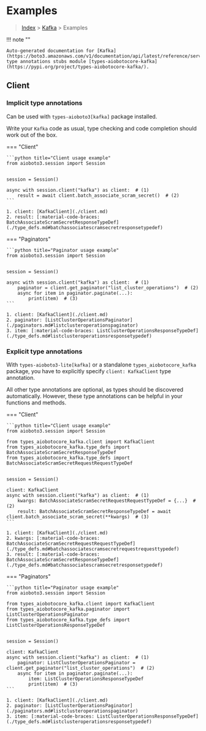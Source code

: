 # Examples

> [Index](../README.md) > [Kafka](./README.md) > Examples

!!! note ""

    Auto-generated documentation for [Kafka](https://boto3.amazonaws.com/v1/documentation/api/latest/reference/services/kafka.html#Kafka)
    type annotations stubs module [types-aiobotocore-kafka](https://pypi.org/project/types-aiobotocore-kafka/).

## Client

### Implicit type annotations

Can be used with `types-aioboto3[kafka]` package installed.

Write your `Kafka` code as usual,
type checking and code completion should work out of the box.



=== "Client"

    ```python title="Client usage example"
    from aioboto3.session import Session


    session = Session()

    async with session.client("kafka") as client:  # (1)
        result = await client.batch_associate_scram_secret()  # (2)
    ```

    1. client: [KafkaClient](./client.md)
    2. result: [:material-code-braces: BatchAssociateScramSecretResponseTypeDef](./type_defs.md#batchassociatescramsecretresponsetypedef) 



=== "Paginators"

    ```python title="Paginator usage example"
    from aioboto3.session import Session


    session = Session()

    async with session.client("kafka") as client:  # (1)
        paginator = client.get_paginator("list_cluster_operations")  # (2)
        async for item in paginator.paginate(...):
            print(item)  # (3)
    ```

    1. client: [KafkaClient](./client.md)
    2. paginator: [ListClusterOperationsPaginator](./paginators.md#listclusteroperationspaginator)
    3. item: [:material-code-braces: ListClusterOperationsResponseTypeDef](./type_defs.md#listclusteroperationsresponsetypedef) 




### Explicit type annotations

With `types-aioboto3-lite[kafka]`
or a standalone `types_aiobotocore_kafka` package, you have to explicitly specify
`client: KafkaClient` type annotation.

All other type annotations are optional, as types should be discovered automatically.
However, these type annotations can be helpful in your functions and methods.


=== "Client"

    ```python title="Client usage example"
    from aioboto3.session import Session

    from types_aiobotocore_kafka.client import KafkaClient
    from types_aiobotocore_kafka.type_defs import BatchAssociateScramSecretResponseTypeDef
    from types_aiobotocore_kafka.type_defs import BatchAssociateScramSecretRequestRequestTypeDef


    session = Session()

    client: KafkaClient
    async with session.client("kafka") as client:  # (1)
        kwargs: BatchAssociateScramSecretRequestRequestTypeDef = {...}  # (2)
        result: BatchAssociateScramSecretResponseTypeDef = await client.batch_associate_scram_secret(**kwargs)  # (3)
    ```

    1. client: [KafkaClient](./client.md)
    2. kwargs: [:material-code-braces: BatchAssociateScramSecretRequestRequestTypeDef](./type_defs.md#batchassociatescramsecretrequestrequesttypedef) 
    3. result: [:material-code-braces: BatchAssociateScramSecretResponseTypeDef](./type_defs.md#batchassociatescramsecretresponsetypedef) 



=== "Paginators"

    ```python title="Paginator usage example"
    from aioboto3.session import Session

    from types_aiobotocore_kafka.client import KafkaClient
    from types_aiobotocore_kafka.paginator import ListClusterOperationsPaginator
    from types_aiobotocore_kafka.type_defs import ListClusterOperationsResponseTypeDef


    session = Session()

    client: KafkaClient
    async with session.client("kafka") as client:  # (1)
        paginator: ListClusterOperationsPaginator = client.get_paginator("list_cluster_operations")  # (2)
        async for item in paginator.paginate(...):
            item: ListClusterOperationsResponseTypeDef
            print(item)  # (3)
    ```

    1. client: [KafkaClient](./client.md)
    2. paginator: [ListClusterOperationsPaginator](./paginators.md#listclusteroperationspaginator)
    3. item: [:material-code-braces: ListClusterOperationsResponseTypeDef](./type_defs.md#listclusteroperationsresponsetypedef) 




